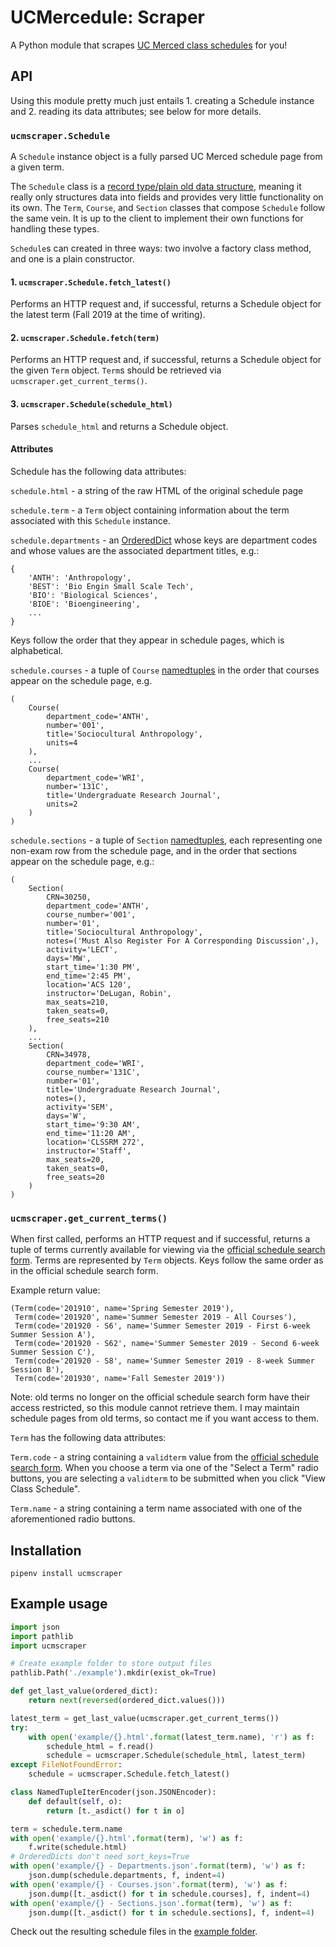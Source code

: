 # UCMercedule: Scraper
A Python module that scrapes [UC Merced class schedules][1] for you!

## API
Using this module pretty much just entails 1. creating a Schedule instance and
2. reading its data attributes; see below for more details.

### `ucmscraper.Schedule`
A `Schedule` instance object is a fully parsed UC Merced schedule page from a
given term.

The `Schedule` class is a [record type/plain old data structure][4], meaning it 
really only structures data into fields and provides very little functionality
on its own. The `Term`, `Course`, and `Section` classes that compose `Schedule`
follow the same vein. It is up to the client to implement their own functions
for handling these types.

`Schedule`s can created in three ways: two involve a factory class method, and
one is a plain constructor.

#### 1. `ucmscraper.Schedule.fetch_latest()`
Performs an HTTP request and, if successful, returns a Schedule object for the
latest term (Fall 2019 at the time of writing).

#### 2. `ucmscraper.Schedule.fetch(term)`
Performs an HTTP request and, if successful, returns a Schedule object for the
given `Term` object. `Term`s should be retrieved via
`ucmscraper.get_current_terms()`.

#### 3. `ucmscraper.Schedule(schedule_html)`
Parses `schedule_html` and returns a Schedule object.

#### Attributes
Schedule has the following data attributes:

`schedule.html` - a string of the raw HTML of the original schedule page

`schedule.term` - a `Term` object containing information about the term
associated with this `Schedule` instance.

`schedule.departments` - an [OrderedDict][2] whose keys are department codes and
whose values are the associated department titles, e.g.:
```
{
    'ANTH': 'Anthropology',
    'BEST': 'Bio Engin Small Scale Tech',
    'BIO': 'Biological Sciences',
    'BIOE': 'Bioengineering',
    ...
}
```
Keys follow the order that they appear in schedule pages, which is alphabetical.

`schedule.courses` - a tuple of `Course` [namedtuples](3) in the order that
courses appear on the schedule page, e.g.
```
(
    Course(
        department_code='ANTH',
        number='001',
        title='Sociocultural Anthropology',
        units=4
    ),
    ...
    Course(
        department_code='WRI',
        number='131C',
        title='Undergraduate Research Journal',
        units=2
    )
)
```

`schedule.sections` - a tuple of `Section` [namedtuples](3), each representing
one non-exam row from the schedule page, and in the order that sections appear
on the schedule page, e.g.:
```
(
    Section(
        CRN=30250,
        department_code='ANTH',
        course_number='001',
        number='01',
        title='Sociocultural Anthropology',
        notes=('Must Also Register For A Corresponding Discussion',),
        activity='LECT',
        days='MW',
        start_time='1:30 PM',
        end_time='2:45 PM',
        location='ACS 120',
        instructor='DeLugan, Robin',
        max_seats=210,
        taken_seats=0,
        free_seats=210
    ),
    ...
    Section(
        CRN=34978,
        department_code='WRI',
        course_number='131C',
        number='01',
        title='Undergraduate Research Journal',
        notes=(),
        activity='SEM',
        days='W',
        start_time='9:30 AM',
        end_time='11:20 AM',
        location='CLSSRM 272',
        instructor='Staff',
        max_seats=20,
        taken_seats=0,
        free_seats=20
    )
)
```

### `ucmscraper.get_current_terms()`
When first called, performs an HTTP request and if successful, returns a tuple
of terms currently available for viewing via the [official schedule search form][1].
Terms are represented by `Term` objects. Keys follow the same order as in the
official schedule search form.

Example return value:
```
(Term(code='201910', name='Spring Semester 2019'),
 Term(code='201920', name='Summer Semester 2019 - All Courses'),
 Term(code='201920 - S6', name='Summer Semester 2019 - First 6-week Summer Session A'),
 Term(code='201920 - S62', name='Summer Semester 2019 - Second 6-week Summer Session C'),
 Term(code='201920 - S8', name='Summer Semester 2019 - 8-week Summer Session B'),
 Term(code='201930', name='Fall Semester 2019'))
```

Note: old terms no longer on the official schedule search form have their access
restricted, so this module cannot retrieve them. I may maintain schedule pages
from old terms, so contact me if you want access to them. 

`Term` has the following data attributes:

`Term.code` - a string containing a `validterm` value from the
[official schedule search form][1]. When you choose a term via one of the
"Select a Term" radio buttons, you are selecting a `validterm` to be submitted
when you click "View Class Schedule".

`Term.name` - a string containing a term name associated with one of the
aforementioned radio buttons.

## Installation
```
pipenv install ucmscraper
```

## Example usage
```python
import json
import pathlib
import ucmscraper

# Create example folder to store output files
pathlib.Path('./example').mkdir(exist_ok=True)

def get_last_value(ordered_dict):
    return next(reversed(ordered_dict.values()))

latest_term = get_last_value(ucmscraper.get_current_terms())
try:
    with open('example/{}.html'.format(latest_term.name), 'r') as f:
        schedule_html = f.read()
        schedule = ucmscraper.Schedule(schedule_html, latest_term)
except FileNotFoundError:
    schedule = ucmscraper.Schedule.fetch_latest()

class NamedTupleIterEncoder(json.JSONEncoder):
    def default(self, o):
        return [t._asdict() for t in o]

term = schedule.term.name
with open('example/{}.html'.format(term), 'w') as f:
    f.write(schedule.html)
# OrderedDicts don't need sort_keys=True
with open('example/{} - Departments.json'.format(term), 'w') as f:
    json.dump(schedule.departments, f, indent=4)
with open('example/{} - Courses.json'.format(term), 'w') as f:
    json.dump([t._asdict() for t in schedule.courses], f, indent=4)
with open('example/{} - Sections.json'.format(term), 'w') as f:
    json.dump([t._asdict() for t in schedule.sections], f, indent=4)
```
Check out the resulting schedule files in the [example folder](example/).

[1]: https://mystudentrecord.ucmerced.edu/pls/PROD/xhwschedule.p_selectsubject
[2]: https://docs.python.org/3.5/library/collections.html#collections.OrderedDict
[3]: https://docs.python.org/3.5/library/collections.html#collections.namedtuple
[4]: https://en.wikipedia.org/wiki/Record_(computer_science)